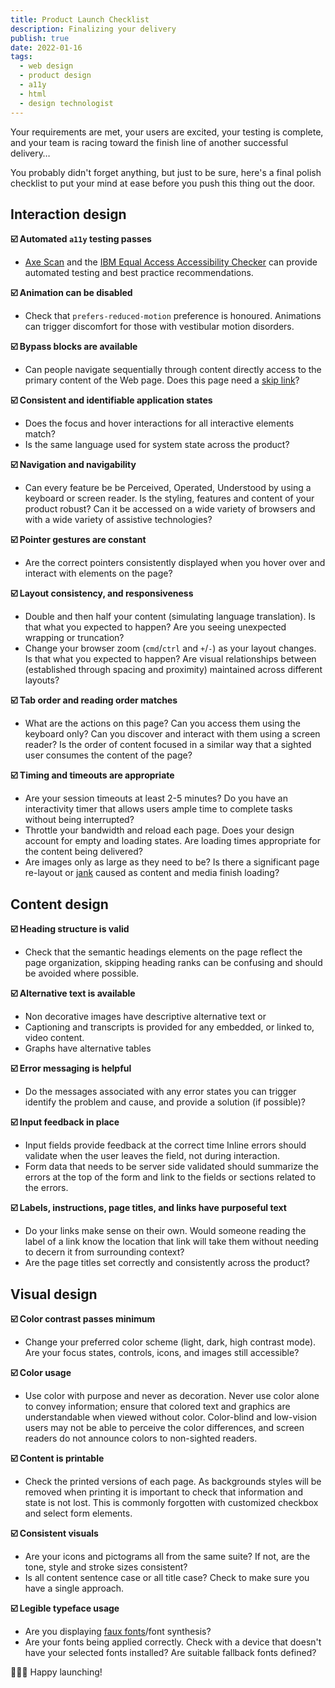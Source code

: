 ```yaml
---
title: Product Launch Checklist
description: Finalizing your delivery
publish: true
date: 2022-01-16
tags:
  - web design
  - product design
  - a11y
  - html
  - design technologist
---
```


Your requirements are met, your users are excited, your testing is complete, and your team is racing toward the finish line of another successful delivery…

You probably didn't forget anything, but just to be sure, here's a final polish checklist to put your mind at ease before you push this thing out the door.

## Interaction design

**☑️ Automated `a11y` testing passes**

- [Axe Scan](https://www.deque.com/axe/devtools/chrome-browser-extension/) and the [IBM Equal Access Accessibility Checker](https://www.ibm.com/able/toolkit/) can provide automated testing and best practice recommendations.

**☑️ Animation can be disabled**

- Check that `prefers-reduced-motion` preference is honoured. Animations can trigger discomfort for those with vestibular motion disorders.

**☑️ Bypass blocks are available**

- Can people navigate sequentially through content directly access to the primary content of the Web page. Does this page need a [skip link](https://www.w3.org/WAI/WCAG21/Techniques/?general/G1)?

**☑️ Consistent and identifiable application states**

- Does the focus and hover interactions for all interactive elements match?
- Is the same language used for system state across the product?

**☑️ Navigation and navigability**

- Can every feature be be Perceived, Operated, Understood by using a keyboard or screen reader. Is the styling, features and content of your product robust? Can it be accessed on a wide variety of browsers and with a wide variety of assistive technologies?

**☑️ Pointer gestures are constant**

- Are the correct pointers consistently displayed when you hover over and interact with elements on the page?

**☑️ Layout consistency, and responsiveness**

- Double and then half your content (simulating language translation). Is that what you expected to happen? Are you seeing unexpected wrapping or truncation?
- Change your browser zoom (`cmd`/`ctrl` and `+`/`-`) as your layout changes. Is that what you expected to happen? Are visual relationships between (established through spacing and proximity) maintained across different layouts?

**☑️ Tab order and reading order matches**

- What are the actions on this page? Can you access them using the keyboard only? Can you discover and interact with them using a screen reader? Is the order of content focused in a similar way that a sighted user consumes the content of the page?

**☑️ Timing and timeouts are appropriate**

- Are your session timeouts at least 2-5 minutes? Do you have an interactivity timer that allows users ample time to complete tasks without being interrupted?
- Throttle your bandwidth and reload each page. Does your design account for empty and loading states. Are loading times appropriate for the content being delivered?
- Are images only as large as they need to be? Is there a significant page re-layout or [jank](https://www.afasterweb.com/2015/08/29/what-the-jank/) caused as content and media finish loading?

## Content design

**☑️ Heading structure is valid**

- Check that the semantic headings elements on the page reflect the page organization, skipping heading ranks can be confusing and should be avoided where possible.

**☑️ Alternative text is available**

- Non decorative images have descriptive alternative text or
- Captioning and transcripts is provided for any embedded, or linked to, video content.
- Graphs have alternative tables

**☑️ Error messaging is helpful**

- Do the messages associated with any error states you can trigger identify the problem and cause, and provide a solution (if possible)?

**☑️ Input feedback in place**

- Input fields provide feedback at the correct time Inline errors should validate when the user leaves the field, not during interaction.
- Form data that needs to be server side validated should summarize the errors at the top of the form and link to the fields or sections related to the errors.

**☑️ Labels, instructions, page titles, and links have purposeful text**

- Do your links make sense on their own. Would someone reading the label of a link know the location that link will take them without needing to decern it from surrounding context?
- Are the page titles set correctly and consistently across the product?

## Visual design

**☑️ Color contrast passes minimum**

- Change your preferred color scheme (light, dark, high contrast mode). Are your focus states, controls, icons, and images still accessible?

**☑️ Color usage**

- Use color with purpose and never as decoration. Never use color alone to convey information; ensure that colored text and graphics are understandable when viewed without color. Color-blind and low-vision users may not be able to perceive the color differences, and screen readers do not announce colors to non-sighted readers.

**☑️ Content is printable**

- Check the printed versions of each page. As backgrounds styles will be removed when printing it is important to check that information and state is not lost. This is commonly forgotten with customized checkbox and select form elements.

**☑️ Consistent visuals**

- Are your icons and pictograms all from the same suite? If not, are the tone, style and stroke sizes consistent?
- Is all content sentence case or all title case? Check to make sure you have a single approach.

**☑️ Legible typeface usage**

- Are you displaying [faux fonts](https://fonts.google.com/knowledge/glossary/faux_fake_pseudo_synthesized)/font synthesis?
- Are your fonts being applied correctly. Check with a device that doesn't have your selected fonts installed? Are suitable fallback fonts defined?

🚢🚀🍻 Happy launching!
